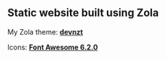 ## Static website built using Zola

My Zola theme: **[devnzt](https://github.com/devendrn/devnzt)**

Icons: **[Font Awesome 6.2.0](https://fontawesome.com)**
